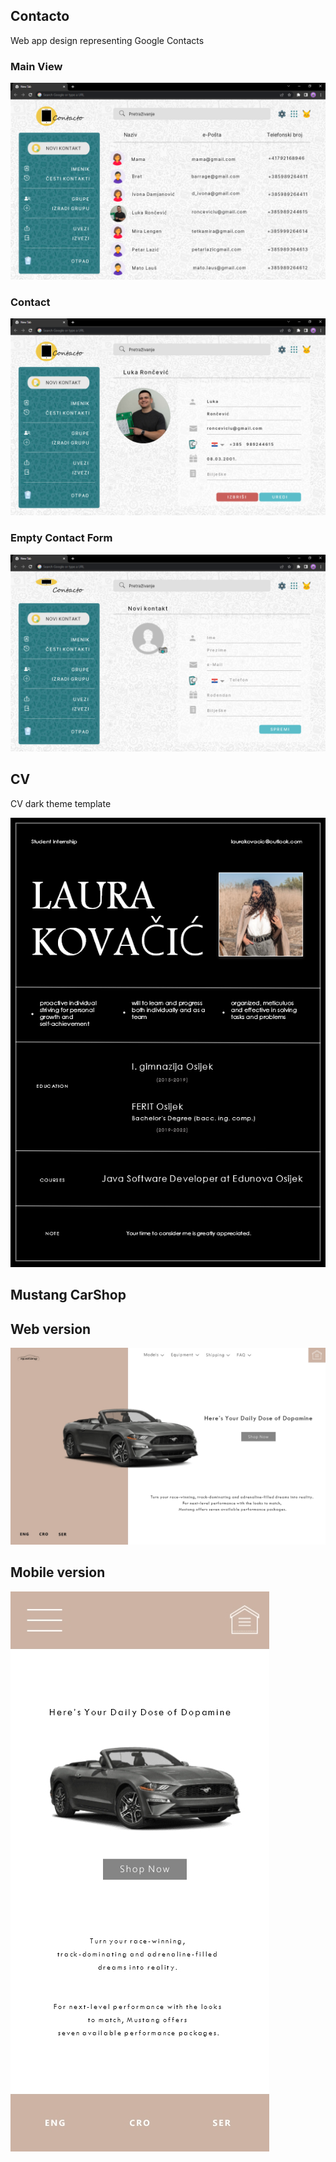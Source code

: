 ## Contacto

Web app design representing Google Contacts 

### Main View
![Main](https://github.com/laurakciic/UI/blob/master/Contacts/Main.png)

### Contact
![Contact](https://github.com/laurakciic/UI/blob/master/Contacts/Contact.png)

### Empty Contact Form 
![EmptyContact](https://github.com/laurakciic/UI/blob/master/Contacts/EmptyForm.png)




## CV 

CV dark theme template 

![CV](https://github.com/laurakciic/UI/blob/master/CV/A4.png)




## Mustang CarShop

## Web version
![web](https://github.com/laurakciic/UI/blob/master/Mustang/MacBook%20Pro%2015.jpg)

## Mobile version
![mobile](https://github.com/laurakciic/UI/blob/master/Mustang/iPhone%20XRXS%20Max11.jpg)
